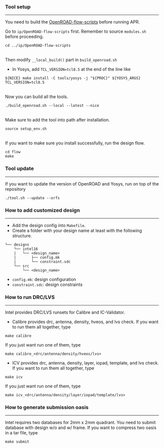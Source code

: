 ### Tool setup
-----------------------------------------------------------

You need to build the [OpenROAD-flow-scripts](https://github.com/The-OpenROAD-Project/OpenROAD-flow-scripts) before running APR.

Go to `ip/OpenROAD-flow-scripts` first. Remember to source `modules.sh` before proceeding.
```
cd ../ip/OpenROAD-flow-scripts
```

\
Then modify `__local_build()` part in `build_openroad.sh`

- In Yosys, add `TCL_VERSION=tcl8.5` at the end of the line like 
```
${NICE} make install -C tools/yosys -j "${PROC}" ${YOSYS_ARGS} TCL_VERSION=tcl8.5
``` 

\
Now you can build all the tools.
```
./build_openroad.sh --local --latest --nice
```

\
Make sure to add the tool into path after installation.
```
source setup_env.sh
```  

\
If you want to make sure you install successfully, run the design flow.
```
cd flow
make
```

### Tool update
-----------------------------------------------------------

If you want to update the version of OpenROAD and Yosys, run on top of the repository
```
./tool.sh --update --orfs
```

### How to add customized design
-----------------------------------------------------------

- Add the design config into `Makefile`.
- Create a folder with your design name at least with the following structure.
```
└── designs
    └── intel16
    |   └── <design_name>
    |       ├── config.mk
    |       └── constraint.sdc   
    └── src
        └── <design_name>
```
- `config.mk`: design configuration
- `constraint.sdc`: design constraints

### How to run DRC/LVS
-----------------------------------------------------------

Intel provides DRC/LVS runsets for Calibre and IC-Validator.

- Calibre provides drc, antenna, density, hveos, and lvs check. If you want to run them all together, type 
```
make calibre
```
If you just want run one of them, type
```
make calibre_<drc/antenna/density/hveos/lvs>
```

- ICV provides drc, antenna, density, layer, iopad, template, and lvs check. If you want to run them all together, type 
```
make icv
```
If you just want run one of them, type
```
make icv_<drc/antenna/density/layer/iopad/template/lvs>
```

### How to generate submission oasis
-----------------------------------------------------------

Intel requires two databases for 2mm x 2mm quadrant. You need to submit database with design w/o and w/ frame. If you want to compress two oasis in a tar file, type
```
make submit
```